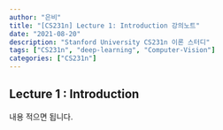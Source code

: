 ```yaml
---
author: "은비"
title: "[CS231n] Lecture 1: Introduction 강의노트"
date: "2021-08-20"
description: "Stanford University CS231n 이론 스터디"
tags: ["CS231n", "deep-learning", "Computer-Vision"]
categories: ["CS231n"]
---
```




## Lecture 1 : Introduction

내용 적으면 됩니다.

## 
